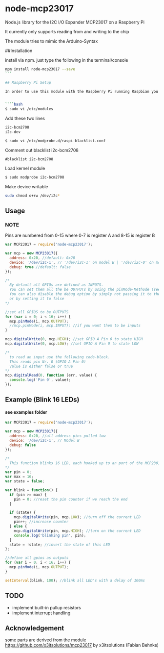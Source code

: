 node-mcp23017
=============

Node.js library for the I2C I/O Expander MCP23017 on a Raspberry Pi

It currently only supports reading from and writing to the chip

The module tries to mimic the Arduino-Syntax

##Installation

install via npm. just type the following in the terminal/console

````bash
npm install node-mcp23017 --save
```

## Raspberry Pi Setup

In order to use this module with the Raspberry Pi running Raspbian you have to enable to stuff


````bash
$ sudo vi /etc/modules
````

Add these two lines

````bash
i2c-bcm2708
i2c-dev
````

````bash
$ sudo vi /etc/modprobe.d/raspi-blacklist.conf
````

Comment out blacklist i2c-bcm2708

````
#blacklist i2c-bcm2708
````

Load kernel module

````bash
$ sudo modprobe i2c-bcm2708
````

Make device writable

````bash
sudo chmod o+rw /dev/i2c*
````

## Usage

### NOTE

  Pins are numbered from 0-15 where 0-7 is register A and 8-15 is register B

```javascript
var MCP23017 = require('node-mcp23017');

var mcp = new MCP23017({
  address: 0x20, //default: 0x20
  device: '/dev/i2c-1', // '/dev/i2c-1' on model B | '/dev/i2c-0' on model A
  debug: true //default: false
});

/*
  By default all GPIOs are defined as INPUTS.
  You can set them all the be OUTPUTs by using the pinMode-Methode (see below),
  You can also disable the debug option by simply not passing it to the constructor
  or by setting it to false
*/

//set all GPIOS to be OUTPUTS
for (var i = 0; i < 16; i++) {
  mcp.pinMode(i, mcp.OUTPUT);
  //mcp.pinMode(i, mcp.INPUT); //if you want them to be inputs
}

mcp.digitalWrite(0, mcp.HIGH); //set GPIO A Pin 0 to state HIGH
mcp.digitalWrite(0, mcp.LOW); //set GPIO A Pin 0 to state LOW

/*
  to read an input use the following code-block.
  This reads pin Nr. 0 (GPIO A Pin 0)
  value is either false or true
*/
mcp.digitalRead(0, function (err, value) {
  console.log('Pin 0', value);
});

````

## Example (Blink 16 LEDs)
#### see examples folder

```javascript
var MCP23017 = require('node-mcp23017');

var mcp = new MCP23017({
  address: 0x20, //all address pins pulled low
  device: '/dev/i2c-1', // Model B
  debug: false
});

/*
  This function blinks 16 LED, each hooked up to an port of the MCP23017
*/
var pin = 0;
var max = 16;
var state = false;

var blink = function() {
  if (pin >= max) {
    pin = 0; //reset the pin counter if we reach the end
  }

  if (state) {
    mcp.digitalWrite(pin, mcp.LOW); //turn off the current LED
    pin++; //increase counter
  } else {
    mcp.digitalWrite(pin, mcp.HIGH); //turn on the current LED
    console.log('blinking pin', pin);
  }
  state = !state; //invert the state of this LED
};

//define all gpios as outputs
for (var i = 0; i < 16; i++) {
  mcp.pinMode(i, mcp.OUTPUT);
}

setInterval(blink, 100); //blink all LED's with a delay of 100ms
````


## TODO

- implement built-in pullup resistors
- implement interrupt handling

## Acknowledgement

some parts are derived from the module https://github.com/x3itsolutions/mcp23017 by x3itsolutions (Fabian Behnke)